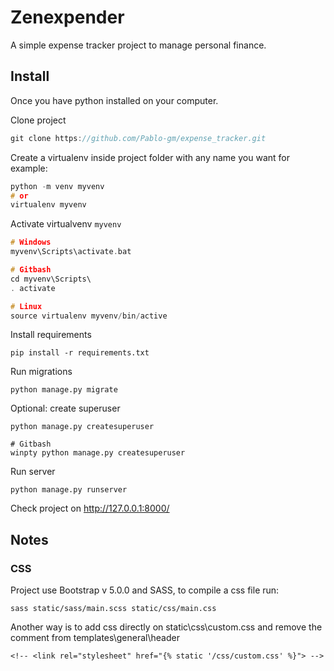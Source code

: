 # Zenexpender
A simple expense tracker project to manage personal finance.

## Install
Once you have python installed on your computer.

Clone project
```c
git clone https://github.com/Pablo-gm/expense_tracker.git
```

Create a virtualenv inside project folder with any name you want for example:
```c
python -m venv myvenv
# or
virtualenv myvenv
```

Activate virtualvenv `myvenv`
```c
# Windows
myvenv\Scripts\activate.bat 

# Gitbash
cd myvenv\Scripts\
. activate

# Linux
source virtualenv myvenv/bin/active
```

Install requirements
```
pip install -r requirements.txt
```

Run migrations
```
python manage.py migrate
```

Optional: create superuser
```
python manage.py createsuperuser

# Gitbash
winpty python manage.py createsuperuser
```

Run server
```
python manage.py runserver
```

Check project on http://127.0.0.1:8000/

## Notes

### CSS
Project use Bootstrap v 5.0.0 and SASS, to compile a css file run:
```
sass static/sass/main.scss static/css/main.css
```

Another way is to add css directly on static\css\custom.css and remove the comment from templates\general\header
```
<!-- <link rel="stylesheet" href="{% static '/css/custom.css' %}"> -->
```
